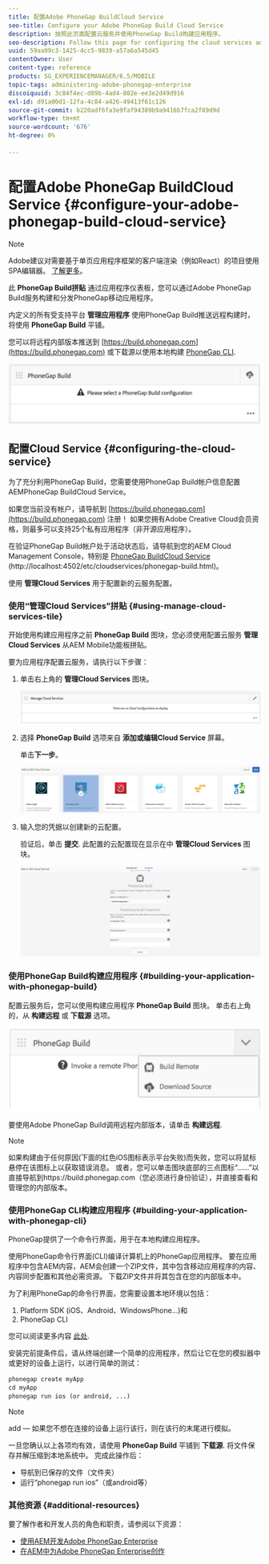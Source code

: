 ```yaml
---
title: 配置Adobe PhoneGap BuildCloud Service
seo-title: Configure your Adobe PhoneGap Build Cloud Service
description: 按照此页面配置云服务并使用PhoneGap Build构建应用程序。
seo-description: Follow this page for configuring the cloud services and building your application with PhoneGap build.
uuid: 59aa99c3-1425-4cc5-9839-a57a6a545d45
contentOwner: User
content-type: reference
products: SG_EXPERIENCEMANAGER/6.5/MOBILE
topic-tags: administering-adobe-phonegap-enterprise
discoiquuid: 3c84f4ec-d89b-4ad4-802e-ee3e2d49d916
exl-id: d91a00d1-12fa-4c84-a426-49413f61c126
source-git-commit: b220adf6fa3e9faf94389b9a9416b7fca2f89d9d
workflow-type: tm+mt
source-wordcount: '676'
ht-degree: 0%

---
```


# 配置Adobe PhoneGap BuildCloud Service {#configure-your-adobe-phonegap-build-cloud-service}

>[!NOTE]
>
>Adobe建议对需要基于单页应用程序框架的客户端渲染（例如React）的项目使用SPA编辑器。 [了解更多](/help/sites-developing/spa-overview.md)。

此 **PhoneGap Build拼贴** 通过应用程序仪表板，您可以通过Adobe PhoneGap Build服务构建和分发PhoneGap移动应用程序。

内定义的所有受支持平台 **管理应用程序** 使用PhoneGap Build推送远程构建时，将使用 **PhoneGap Build** 平铺。

您可以将远程内部版本推送到 [https://build.phonegap.com](https://build.phonegap.com) 或下载源以使用本地构建 [PhoneGap CLI](https://docs.phonegap.com/references/phonegap-cli/).

![PhoneGap Build拼贴](assets/chlimage_1-60.png)

## 配置Cloud Service {#configuring-the-cloud-service}

为了充分利用PhoneGap Build，您需要使用PhoneGap Build帐户信息配置AEMPhoneGap BuildCloud Service。

如果您当前没有帐户，请导航到 [https://build.phonegap.com](https://build.phonegap.com) 注册！ 如果您拥有Adobe Creative Cloud会员资格，则最多可以支持25个私有应用程序（非开源应用程序）。

在验证PhoneGap Build帐户处于活动状态后，请导航到您的AEM Cloud Management Console，特别是 [PhoneGap BuildCloud Service](http://localhost:4502/etc/cloudservices/phonegap-build.html) (http://localhost:4502/etc/cloudservices/phonegap-build.html)。

使用 **管理Cloud Services** 用于配置新的云服务配置。

### 使用“管理Cloud Services”拼贴 {#using-manage-cloud-services-tile}

开始使用构建应用程序之前 **PhoneGap Build** 图块，您必须使用配置云服务 **管理Cloud Services** 从AEM Mobile功能板拼贴。

要为应用程序配置云服务，请执行以下步骤：

1. 单击右上角的 **管理Cloud Services** 图块。

   ![chlimage_1-61](assets/chlimage_1-61.png)

1. 选择 **PhoneGap Build** 选项来自 **添加或编辑Cloud Service** 屏幕。

   单击&#x200B;**下一步**。

   ![chlimage_1-62](assets/chlimage_1-62.png)

1. 输入您的凭据以创建新的云配置。

   验证后，单击 **提交**. 此配置的云配置现在显示在中 **管理Cloud Services** 图块。

   ![chlimage_1-63](assets/chlimage_1-63.png)

### 使用PhoneGap Build构建应用程序 {#building-your-application-with-phonegap-build}

配置云服务后，您可以使用构建应用程序 **PhoneGap Build** 图块。 单击右上角的，从 **构建远程** 或 **下载源** 选项。

![chlimage_1-64](assets/chlimage_1-64.png)

要使用Adobe PhoneGap Build调用远程内部版本，请单击 **构建远程**.

>[!NOTE]
>
>如果构建由于任何原因(下面的红色iOS图标表示平台失败)而失败，您可以将鼠标悬停在该图标上以获取错误消息。 或者，您可以单击图块底部的三点图标“……”以直接导航到https://build.phonegap.com（您必须进行身份验证），并直接查看和管理您的内部版本。

### 使用PhoneGap CLI构建应用程序 {#building-your-application-with-phonegap-cli}

PhoneGap提供了一个命令行界面，用于在本地构建应用程序。

使用PhoneGap命令行界面(CLI)编译计算机上的PhoneGap应用程序。 要在应用程序中包含AEM内容，AEM会创建一个ZIP文件，其中包含移动应用程序的内容、内容同步配置和其他必需资源。 下载ZIP文件并将其包含在您的内部版本中。

为了利用PhoneGap的命令行界面，您需要设置本地环境以包括：

1. Platform SDK (iOS、Android、WindowsPhone...)和
1. PhoneGap CLI

您可以阅读更多内容 [此处](https://docs.phonegap.com/references/phonegap-cli/).

安装完前提条件后，请从终端创建一个简单的应用程序，然后让它在您的模拟器中或更好的设备上运行，以进行简单的测试：

```xml
phonegap create myApp
cd myApp
phonegap run ios (or android, ...)
```

>[!NOTE]
>
>add — 如果您不想在连接的设备上运行该行，则在该行的末尾进行模拟。

一旦您确认以上各项均有效，请使用 **PhoneGap Build** 平铺到 **下载源**. 将文件保存并解压缩到本地系统中。 完成此操作后：

* 导航到已保存的文件（文件夹）
* 运行“phonegap run ios”（或android等）

### 其他资源 {#additional-resources}

要了解作者和开发人员的角色和职责，请参阅以下资源：

* [使用AEM开发Adobe PhoneGap Enterprise](/help/mobile/developing-in-phonegap.md)
* [在AEM中为Adobe PhoneGap Enterprise创作](/help/mobile/phonegap.md)
